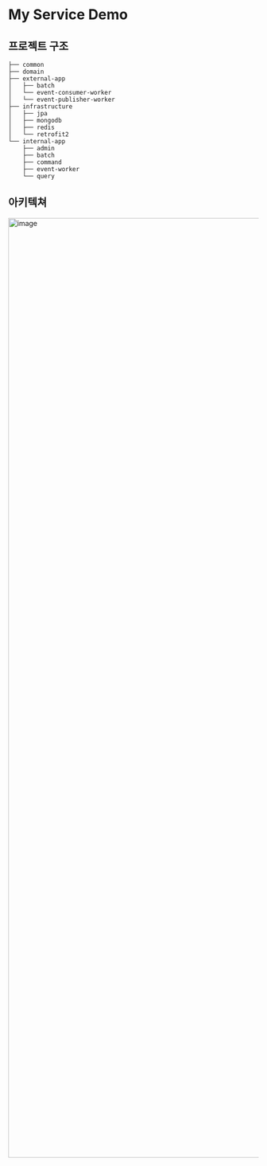 # My Service Demo

## 프로젝트 구조

```
├── common
├── domain
├── external-app
│   ├── batch
│   └── event-consumer-worker
│   └── event-publisher-worker
├── infrastructure
│   ├── jpa
│   ├── mongodb
│   ├── redis
│   └── retrofit2
└── internal-app
    ├── admin
    ├── batch
    ├── command
    ├── event-worker
    └── query
```

## 아키텍쳐

<img width="1889" alt="image" src="https://user-images.githubusercontent.com/23515771/166139016-cbaf4001-b390-4d28-93b0-2688dcc2dc7b.png">
